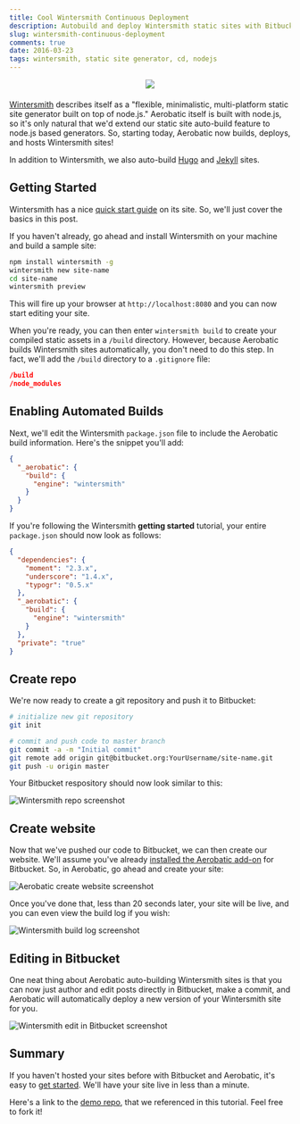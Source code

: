 ```yaml
---
title: Cool Wintersmith Continuous Deployment
description: Autobuild and deploy Wintersmith static sites with Bitbucket.
slug: wintersmith-continuous-deployment
comments: true
date: 2016-03-23
tags: wintersmith, static site generator, cd, nodejs
---
```


<div style="text-align: center; margin-bottom: 20px;">
<img src="//www.aerobatic.com/media/logos/wintersmith-logo.svg" style=" max-width: 100%;">
</div>

[Wintersmith](http://wintersmith.io/) describes itself as a "flexible, minimalistic, multi-platform static site generator built on top of node.js." Aerobatic itself is built with node.js, so it's only natural that we'd extend our static site auto-build feature to node.js based generators. So, starting today, Aerobatic now builds, deploys, and hosts Wintersmith sites!

In addition to Wintersmith, we also auto-build [Hugo](easy-hugo-continuous-deployment) and [Jekyll](automated-continuous-deployment-of-jekyll-sites) sites.


## Getting Started

Wintersmith has a nice [quick start guide](https://github.com/jnordberg/wintersmith#quick-start) on its site. So, we'll just cover the basics in this post.

If you haven't already, go ahead and install Wintersmith on your machine and build a sample site:

~~~bash
npm install wintersmith -g
wintersmith new site-name
cd site-name
wintersmith preview
~~~

This will fire up your browser at `http://localhost:8080` and you can now start editing your site.

When you're ready, you can then enter `wintersmith build` to create your compiled static assets in a `/build` directory. However, because Aerobatic builds Wintersmith sites automatically, you don't need to do this step. In fact, we'll add the `/build` directory to a `.gitignore` file:

~~~json
/build
/node_modules
~~~

## Enabling Automated Builds

Next, we'll edit the Wintersmith `package.json` file to include the Aerobatic build information. Here's the snippet you'll add:

~~~json
{
  "_aerobatic": {
    "build": {
      "engine": "wintersmith"
    }
  }
}
~~~

If you're following the Wintersmith **getting started** tutorial, your entire `package.json` should now look as follows:

~~~json
{
  "dependencies": {
    "moment": "2.3.x",
    "underscore": "1.4.x",
    "typogr": "0.5.x"
  },
  "_aerobatic": {
    "build": {
      "engine": "wintersmith"
    }
  },
  "private": "true"
}
~~~

## Create repo

We're now ready to create a git repository and push it to Bitbucket:

~~~bash
# initialize new git repository
git init

# commit and push code to master branch
git commit -a -m "Initial commit"
git remote add origin git@bitbucket.org:YourUsername/site-name.git
git push -u origin master
~~~

Your Bitbucket respository should now look similar to this:

<img class="screenshot" src="//www.aerobatic.com/media/screenshots/wintersmith-bitbucket.png" alt="Wintersmith repo screenshot">

## Create website

Now that we've pushed our code to Bitbucket, we can then create our website. We'll assume you've already [installed the Aerobatic add-on](/docs/getting-started) for Bitbucket. So, in Aerobatic, go ahead and create your site:

<img class="screenshot" src="//www.aerobatic.com/media/screenshots/wintersmith-create-site.png" alt="Aerobatic create website screenshot">

Once you've done that, less than 20 seconds later, your site will be live, and you can even view the build log if you wish:

<img class="screenshot" src="//www.aerobatic.com/media/screenshots/wintersmith-build-log.png" alt="Wintersmith build log screenshot">

## Editing in Bitbucket

One neat thing about Aerobatic auto-building Wintersmith sites is that you can now just author and edit posts directly in Bitbucket, make a commit, and Aerobatic will automatically deploy a new version of your Wintersmith site for you.

<img class="screenshot" src="//www.aerobatic.com/media/screenshots/wintersmith-editing.png" alt="Wintersmith edit in Bitbucket screenshot">

## Summary

If you haven't hosted your sites before with Bitbucket and Aerobatic, it's easy to [get started](/docs/getting-started). We'll have your site live in less than a minute.

Here's a link to the [demo repo](https://bitbucket.org/dundonian/wsmith-demo/src), that we referenced in this tutorial. Feel free to fork it!
